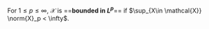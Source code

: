 For $1\leq p \leq \infty$, $\mathcal{X}$ is ==**bounded in $L^p$**== if $\sup_{X\in \mathcal{X}} \norm{X}_p < \infty$.
